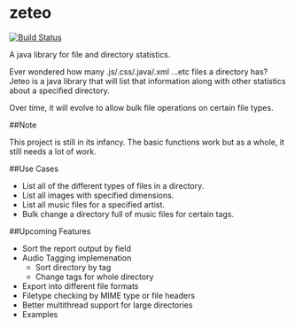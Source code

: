 zeteo
=====

[![Build Status](https://travis-ci.org/willkara/zeteo.svg?branch=master)](https://travis-ci.org/willkara/zeteo)


A java library for file and directory statistics.

Ever wondered how many .js/.css/.java/.xml ...etc files a directory has? Jeteo is a java library that will list that information along with other statistics about a specified directory.

Over time, it will evolve to allow bulk file operations on certain file types.


##Note

This project is still in its infancy. The basic functions work but as a whole, it still needs a lot of work.


##Use Cases

* List all of the different types of files in a directory.
* List all images with specified dimensions.
* List all music files for a specified artist.
* Bulk change a directory full of music files for certain tags.

##Upcoming Features
* Sort the report output by field
* Audio Tagging implemenation
    * Sort directory by tag
	* Change tags for whole directory
* Export into different file formats
* Filetype checking by MIME type or file headers
* Better multithread support for large directories
* Examples
